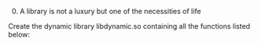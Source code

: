 0. A library is not a luxury but one of the necessities of life

Create the dynamic library libdynamic.so containing all the functions listed below:

